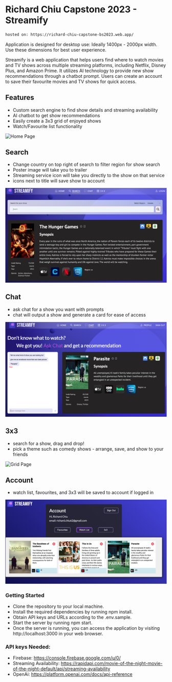 # Richard Chiu Capstone 2023 - Streamify

```sh
hosted on: https://richard-chiu-capstone-bs2023.web.app/
```

Application is designed for desktop use: Ideally 1400px - 2000px width. Use these dimensions for best user experience.

Streamify is a web application that helps users find where to watch movies and TV shows across multiple streaming platforms, including Netflix, Disney Plus, and Amazon Prime. It utilizes AI technology to provide new show recommendations through a chatbot prompt. Users can create an account to save their favourite movies and TV shows for quick access.

## Features

- Custom search engine to find show details and streaming availability
- AI chatbot to get show recommendations
- Easily create a 3x3 grid of enjoyed shows
- Watch/Favourite list functionality

![Home Page](./public/streamify-pics/home.png)

## Search

- Change country on top right of search to filter region for show search
- Poster image will take you to trailer
- Streaming service icon will take you directly to the show on that service
- icons next to title will save show to account

![Search Page](./public/streamify-pics/search.png)

## Chat

- ask chat for a show you want with prompts
- chat will output a show and generate a card for ease of access

![Chat Page](./public/streamify-pics/chat.png)

## 3x3

- search for a show, drag and drop!
- pick a theme such as comedy shows - arrange, save, and show to your friends

![Grid Page](./public/streamify-pics/grid.png)

## Account

- watch list, favourites, and 3x3 will be saved to account if logged in

![List Page](./public/streamify-pics/list.png)

### Getting Started

- Clone the repository to your local machine.
- Install the required dependencies by running npm install.
- Obtain API keys and URLs according to the .env.sample.
- Start the server by running npm start.
- Once the server is running, you can access the application by visiting http://localhost:3000 in your web browser.

### API keys Needed:

- Firebase: https://console.firebase.google.com/u/0/
- Streaming Availability: https://rapidapi.com/movie-of-the-night-movie-of-the-night-default/api/streaming-availability
- OpenAi: https://platform.openai.com/docs/api-reference
